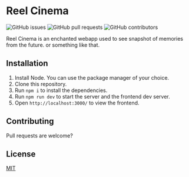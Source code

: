 # Reel Cinema
![GitHub issues](https://img.shields.io/github/issues/bukolastella/reel-cinema?label=Issues&logo=Github&style=flat-square)
![GitHub pull requests](https://img.shields.io/github/issues-pr/bukolastella/reel-cinema?logo=Github)
![GitHub contributors](https://img.shields.io/github/contributors/bukolastella/reel-cinema?logo=Github)

Reel Cinema is an enchanted webapp used to see snapshot of memories from the future. or something like that.

## Installation

1. Install Node. You can use the package manager of your choice.
1. Clone this repository.
1. Run `npm i` to install the dependencies.
1. Run `npm run dev` to start the server and the frontend dev server.
1. Open `http://localhost:3000/` to view the frontend.

## Contributing
Pull requests are welcome?

## License
[MIT](https://choosealicense.com/licenses/mit/)
